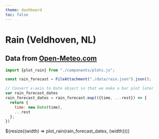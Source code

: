 ```yaml
---
theme: dashboard
toc: false
---
```


# Rain (Veldhoven, NL)

## Data from [Open-Meteo.com](https://open-meteo.com/)

```js
import {plot_rain} from "./components/plots.js";
```

```js
const rain_forecast = FileAttachment("./data/rain.json").json();
```

```js
// Convert x-axis to Date object so that we make a bar plot later
var rain_forecast_dates
rain_forecast_dates = rain_forecast.map(({time, ...rest}) => {
  return {
    time: new Date(time),
    ...rest
  };
})
```

<div class="grid grid-cols-1">
    <div class="card">${resize((width) => plot_rain(rain_forecast_dates, {width}))} </div>
</div>